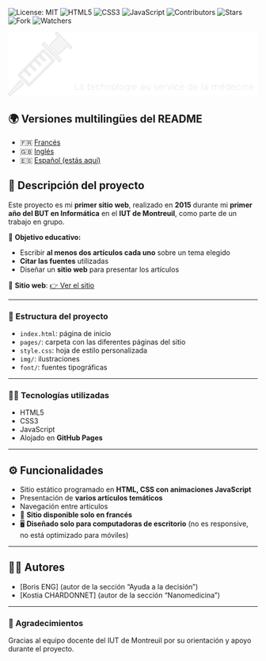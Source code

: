 ![License: MIT](https://img.shields.io/badge/Licence-MIT-green)
![HTML5](https://img.shields.io/badge/HTML5-E34F26?style=for-the-badge&logo=html5&logoColor=white)
![CSS3](https://img.shields.io/badge/CSS3-1572B6?style=for-the-badge&logo=css3&logoColor=white)
![JavaScript](https://img.shields.io/badge/JavaScript-yellow?logo=javascript)
![Contributors](https://img.shields.io/badge/contributor-3-orange)
![Stars](https://img.shields.io/github/stars/Fab16BSB/KerMTech?color=orange)
![Fork](https://img.shields.io/github/forks/Fab16BSB/KerMTech?color=orange)
![Watchers](https://img.shields.io/github/watchers/Fab16BSB/KerMTech?color=orange)

<img src="images/logo.png" alt="Logo" width="1000"/>

## 🌍 Versiones multilingües del README

- 🇫🇷 [Francés](./README.fr.md)
- 🇬🇧 [Inglés](./README.md)
- 🇪🇸 [Español (estás aquí)](#)

## 📘 Descripción del proyecto

Este proyecto es mi **primer sitio web**, realizado en **2015** durante mi **primer año del BUT en Informática** en el **IUT de Montreuil**, como parte de un trabajo en grupo.

🎯 **Objetivo educativo:**
- Escribir **al menos dos artículos cada uno** sobre un tema elegido
- **Citar las fuentes** utilizadas
- Diseñar un **sitio web** para presentar los artículos

🔗 **Sitio web**: [👉 Ver el sitio](https://fab16bsb.github.io/KerMTech/)

---

### 📁 Estructura del proyecto

- `index.html`: página de inicio
- `pages/`: carpeta con las diferentes páginas del sitio
- `style.css`: hoja de estilo personalizada
- `img/`: ilustraciones
- `font/`: fuentes tipográficas

---

### 🧑‍💻 Tecnologías utilizadas

- HTML5  
- CSS3  
- JavaScript  
- Alojado en **GitHub Pages**

---

## ⚙️ Funcionalidades

- Sitio estático programado en **HTML, CSS con animaciones JavaScript**
- Presentación de **varios artículos temáticos**
- Navegación entre artículos
- 📌 **Sitio disponible solo en francés**
- 🖥️ **Diseñado solo para computadoras de escritorio** (no es responsive, no está optimizado para móviles)

---

## 🧑‍💻 Autores

- [Boris ENG] (autor de la sección “Ayuda a la decisión”)
- [Kostia CHARDONNET] (autor de la sección “Nanomedicina”)

---

### 🙌 Agradecimientos

Gracias al equipo docente del IUT de Montreuil por su orientación y apoyo durante el proyecto.
